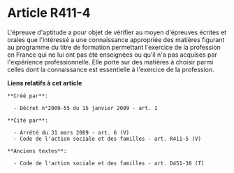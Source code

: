 # Article R411-4

L'épreuve d'aptitude a pour objet de vérifier au moyen d'épreuves écrites et orales que l'intéressé a une connaissance
appropriée des matières figurant au programme du titre de formation permettant l'exercice de la profession en France qui ne
lui ont pas été enseignées ou qu'il n'a pas acquises par l'expérience professionnelle. Elle porte sur des matières à choisir
parmi celles dont la connaissance est essentielle à l'exercice de la profession.

**Liens relatifs à cet article**

	**Créé par**:

	  - Décret n°2009-55 du 15 janvier 2009 - art. 1

	**Cité par**:

	  - Arrêté du 31 mars 2009 - art. 6 (V)
	  - Code de l'action sociale et des familles - art. R411-5 (V)

	**Anciens textes**:

	  - Code de l'action sociale et des familles - art. D451-38 (T)
